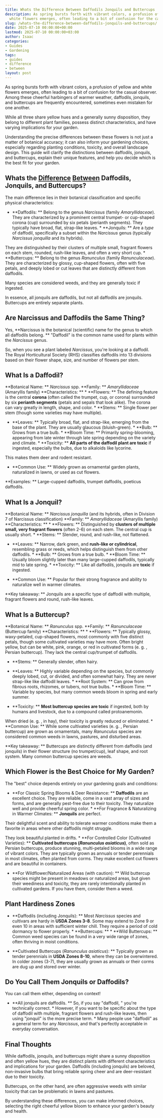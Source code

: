 ```yaml
---
title: Whats the Difference Between Daffodils Jonquils and Buttercups
description: As spring bursts forth with vibrant colors, a profusion of yellow and
  white flowers emerges, often leading to a bit of confusion for the casual observer.
slug: /whats-the-difference-between-daffodils-jonquils-and-buttercups/
date: 2025-07-10 00:00:00+00:00
lastmod: 2025-07-10 00:00:00+03:00
author: Isaac
categories:
- Guides
- Gardening
tags:
- guides
- difference
- between
layout: post
---
```

As spring bursts forth with vibrant colors, a profusion of yellow and white flowers emerges, often leading to a bit of confusion for the casual observer. Among these cheerful harbingers of warmer weather, daffodils, jonquils, and buttercups are frequently encountered, sometimes even mistaken for one another.

While all three share yellow hues and a generally sunny disposition, they belong to different plant families, possess distinct characteristics, and have varying implications for your garden.

Understanding the precise differences between these flowers is not just a matter of botanical accuracy; it can also inform your gardening choices, especially regarding planting conditions, toxicity, and overall landscape design. This guide will clarify the distinctions between daffodils, jonquils, and buttercups, explain their unique features, and help you decide which is the best fit for your garden.

## Whats the [Difference](https://pestpolicy.com/difference-between-a-bee-and-a-wasps-nest/) [Between](https://pestpolicy.com/difference-between-ceiling-paint-and-wall-paint/) Daffodils, Jonquils, and Buttercups?

The main difference lies in their botanical classification and specific physical characteristics:

* **Daffodils: ** Belong to the genus *Narcissus* (family *Amaryllidaceae*). They are characterized by a prominent central trumpet- or cup-shaped corona (cup) surrounded by six petals (perianth segments). They typically have broad, flat, strap-like leaves. * **Jonquils: ** Are a *type* of daffodil, specifically a subset within the *Narcissus* genus (typically *Narcissus jonquilla* and its hybrids).

They are distinguished by their clusters of multiple small, fragrant flowers on each stem, rounded, rush-like leaves, and often a very short cup. * **Buttercups: ** Belong to the genus *Ranunculus* (family *Ranunculaceae*). They are characterized by glossy, cup-shaped flowers, often with five petals, and deeply lobed or cut leaves that are distinctly different from daffodils.

Many species are considered weeds, and they are generally toxic if ingested.

In essence, all jonquils are daffodils, but not all daffodils are jonquils. Buttercups are entirely separate plants.

##  Are Narcissus and Daffodils the Same Thing?

Yes, **Narcissus is the botanical (scientific) name for the genus to which all daffodils belong. ** "Daffodil" is the common name used for plants within the *Narcissus* genus.

So, when you see a plant labeled *Narcissus*, you're looking at a daffodil. The Royal Horticultural Society (RHS) classifies daffodils into 13 divisions based on their flower shape, size, and number of flowers per stem.

##  What Is a Daffodil?

**Botanical Name: ** *Narcissus* spp. **Family: ** *Amaryllidaceae* (Amaryllis family) **Characteristics: ** * **Flowers: ** The defining feature is the central **corona** (often called the trumpet, cup, or corona) surrounded by six **perianth segments** (petals and sepals that look alike). The corona can vary greatly in length, shape, and color. * **Stems: ** Single flower per stem (though some varieties may have multiple).

* **Leaves: ** Typically broad, flat, and strap-like, emerging from the base of the plant. They are usually glaucous (bluish-green). * **Bulb: ** Grows from a true bulb. * **Bloom Time: ** Primarily spring-blooming, appearing from late winter through late spring depending on the variety and climate. * **Toxicity: ** **All parts of the daffodil plant are toxic** if ingested, especially the bulbs, due to alkaloids like lycorine.

This makes them deer and rodent resistant.

* **Common Use: ** Widely grown as ornamental garden plants, naturalized in lawns, or used as cut flowers.

**Examples: ** Large-cupped daffodils, trumpet daffodils, poeticus daffodils.

##  What Is a Jonquil?

**Botanical Name: ** *Narcissus jonquilla* (and its hybrids, often in Division 7 of Narcissus classification) **Family: ** *Amaryllidaceae* (Amaryllis family) **Characteristics: ** * **Flowers: ** Distinguished by **clusters of multiple small, very fragrant flowers** (often 2-6) on each stem. The central cup is usually short. * **Stems: ** Slender, round, and rush-like, not flattened.

* **Leaves: ** Narrow, dark green, and **rush-like or cylindrical**, resembling grass or reeds, which helps distinguish them from other daffodils. * **Bulb: ** Grows from a true bulb. * **Bloom Time: ** Usually bloom slightly later than many large-cupped daffodils, typically mid to late spring. * **Toxicity: ** Like all daffodils, jonquils are **toxic** if ingested.

* **Common Use: ** Popular for their strong fragrance and ability to naturalize well in warmer climates.

**Key takeaway: ** Jonquils are a specific type of daffodil with multiple, fragrant flowers and round, rush-like leaves.

##  What Is a Buttercup?

**Botanical Name: ** *Ranunculus* spp. **Family: ** *Ranunculaceae* (Buttercup family) **Characteristics: ** * **Flowers: ** Typically glossy, waxy-petaled, cup-shaped flowers, most commonly with five distinct petals, though some cultivated varieties may have more. Often bright yellow, but can be white, pink, orange, or red in cultivated forms (e. g. , Persian buttercup). They lack the central cup/trumpet of daffodils.

* **Stems: ** Generally slender, often hairy.

* **Leaves: ** Highly variable depending on the species, but commonly deeply lobed, cut, or divided, and often somewhat hairy. They are never strap-like like daffodil leaves. * **Root System: ** Can grow from fibrous roots, rhizomes, or tubers, not true bulbs. * **Bloom Time: ** Variable by species, but many common weeds bloom in spring and early summer.

* **Toxicity: ** **Most buttercup species are toxic** if ingested, both by humans and livestock, due to a compound called protoanemonin.

When dried (e. g. , in hay), their toxicity is greatly reduced or eliminated. * **Common Use: ** While some cultivated varieties (e. g. , Persian buttercup) are grown as ornamentals, many *Ranunculus* species are considered common weeds in lawns, pastures, and disturbed areas.

**Key takeaway: ** Buttercups are distinctly different from daffodils (and jonquils) in their flower structure (no trumpet/cup), leaf shape, and root system. Many common buttercup species are weeds.

##  Which Flower is the Best Choice for My Garden?

The "best" choice depends entirely on your gardening goals and conditions:

* **For Classic Spring Blooms & Deer Resistance: ** **Daffodils** are an excellent choice. They are reliable, come in a vast array of sizes and forms, and are generally pest-free due to their toxicity. They naturalize well and provide cheerful spring color. * **For Fragrance & Naturalizing in Warmer Climates: ** **Jonquils** are perfect.

Their delightful scent and ability to tolerate warmer conditions make them a favorite in areas where other daffodils might struggle.

They look beautiful planted in drifts. * **For Controlled Color (Cultivated Varieties): ** **Cultivated buttercups (*Ranunculus asiaticus*)**, often sold as Persian buttercups, produce stunning, multi-petaled blooms in a wide range of vibrant colors. They are typically grown as annuals or tender perennials in most climates, often planted from corms. They make excellent cut flowers and are beautiful in containers.

* **For Wildflower/Naturalized Areas (with caution): ** Wild buttercup species might be present in meadows or naturalized areas, but given their weediness and toxicity, they are rarely intentionally planted in cultivated gardens. If you have them, consider them a weed.

##  Plant Hardiness Zones

* **Daffodils (including Jonquils): ** Most *Narcissus* species and cultivars are hardy in **USDA Zones 3-8**. Some may extend to Zone 9 or even 10 in areas with sufficient winter chill. They require a period of cold dormancy to flower properly. * **Buttercups: ** * **Wild Buttercups: ** Common weed species can be found in a very wide range of zones, often thriving in moist conditions.

* **Cultivated Buttercups (*Ranunculus asiaticus*): ** Typically grown as tender perennials in **USDA Zones 8-10**, where they can be overwintered. In colder zones (3-7), they are usually grown as annuals or their corms are dug up and stored over winter.

##  Do You Call Them Jonquils or Daffodils?

You can call them either, depending on context!

* **All jonquils are daffodils. ** So, if you say "daffodil, " you're technically correct. * However, if you want to be specific about the type of daffodil with multiple, fragrant flowers and rush-like leaves, then using "jonquil" is the more precise term. * Many people use "daffodil" as a general term for any *Narcissus*, and that's perfectly acceptable in everyday conversation.

##  Final Thoughts

While daffodils, jonquils, and buttercups might share a sunny disposition and often yellow hues, they are distinct plants with different characteristics and implications for your garden. Daffodils (including jonquils) are beloved, non-invasive bulbs that bring reliable spring cheer and are deer-resistant due to their toxicity.

Buttercups, on the other hand, are often aggressive weeds with similar toxicity that can be problematic in lawns and pastures.

By understanding these differences, you can make informed choices, selecting the right cheerful yellow bloom to enhance your garden's beauty and health.
